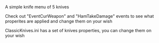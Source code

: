 A simple knife menu of 5 knives 

Check out "EventCurWeapon" and "HamTakeDamage" events to see what properites are applied and change them on your wish 

ClassicKnives.ini has a set of knives properties, you can change them on your wish 
